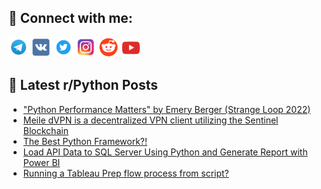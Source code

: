 ## 🔎 Connect with me:
[<img src="https://github.com/bullbesh/bullbesh/blob/main/images/Telegram.png" width="32" height="32" />](https://t.me/bullbesh)
[<img src="https://github.com/bullbesh/bullbesh/blob/main/images/VK.png" width="32" height="32" />](https://vk.com/bullbesh)
[<img src="https://github.com/bullbesh/bullbesh/blob/main/images/Twitter.png" width="32" height="32" />](https://twitter.com/bullbesh1)
[<img src="https://github.com/bullbesh/bullbesh/blob/main/images/Instagram.png" width="32" height="32" />](https://www.instagram.com/bullbesh)
[<img src="https://github.com/bullbesh/bullbesh/blob/main/images/Reddit.png" width="32" height="32" />](https://www.reddit.com/user/bullbesh)
[<img src="https://github.com/bullbesh/bullbesh/blob/main/images/YouTube.png" width="32" height="32" />](https://www.youtube.com/channel/UCtfjRs6uzgq5mfm8S06WTcg)

## 📕 Latest r/Python Posts
<!-- BLOG-POST-LIST:START -->
- [&quot;Python Performance Matters&quot; by Emery Berger &lpar;Strange Loop 2022&rpar;](https://www.reddit.com/r/Python/comments/y30xb5/python_performance_matters_by_emery_berger/)
- [Meile dVPN is a decentralized VPN client utilizing the Sentinel Blockchain](https://www.reddit.com/r/Python/comments/y30pb3/meile_dvpn_is_a_decentralized_vpn_client/)
- [The Best Python Framework?!](https://www.reddit.com/r/Python/comments/y30es0/the_best_python_framework/)
- [Load API Data to SQL Server Using Python and Generate Report with Power BI](https://www.reddit.com/r/Python/comments/y30784/load_api_data_to_sql_server_using_python_and/)
- [Running a Tableau Prep flow process from script?](https://www.reddit.com/r/Python/comments/y2z9gb/running_a_tableau_prep_flow_process_from_script/)
<!-- BLOG-POST-LIST:END -->
